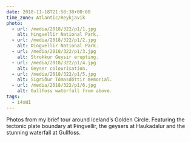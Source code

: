 ```yaml
---
date: 2018-11-18T21:58:38+00:00
time_zone: Atlantic/Reykjavik
photo:
  - url: /media/2018/322/p1/1.jpg
    alt: Þingvellir National Park.
  - url: /media/2018/322/p1/2.jpg
    alt: Þingvellir National Park.
  - url: /media/2018/322/p1/3.jpg
    alt: Strokkur Geysir erupting.
  - url: /media/2018/322/p1/4.jpg
    alt: Geyser colourisation.
  - url: /media/2018/322/p1/5.jpg
    alt: Sigriður Tómasdóttir memorial.
  - url: /media/2018/322/p1/6.jpg
    alt: Gullfoss waterfall from above.
tags:
  - i4xW1
---
```


Photos from my brief tour around Iceland’s Golden Circle. Featuring the tectonic plate boundary at Þingvellir, the geysers at Haukadalur and the stunning waterfall at Gullfoss.

